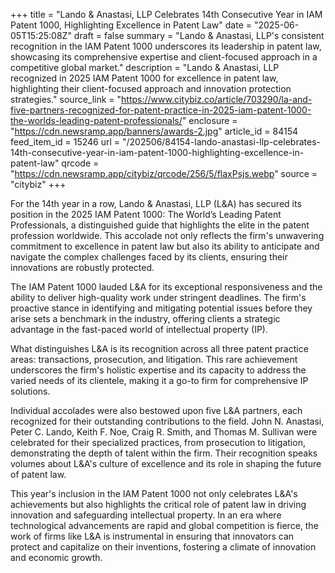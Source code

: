 +++
title = "Lando & Anastasi, LLP Celebrates 14th Consecutive Year in IAM Patent 1000, Highlighting Excellence in Patent Law"
date = "2025-06-05T15:25:08Z"
draft = false
summary = "Lando & Anastasi, LLP's consistent recognition in the IAM Patent 1000 underscores its leadership in patent law, showcasing its comprehensive expertise and client-focused approach in a competitive global market."
description = "Lando & Anastasi, LLP recognized in 2025 IAM Patent 1000 for excellence in patent law, highlighting their client-focused approach and innovation protection strategies."
source_link = "https://www.citybiz.co/article/703290/la-and-five-partners-recognized-for-patent-practice-in-2025-iam-patent-1000-the-worlds-leading-patent-professionals/"
enclosure = "https://cdn.newsramp.app/banners/awards-2.jpg"
article_id = 84154
feed_item_id = 15246
url = "/202506/84154-lando-anastasi-llp-celebrates-14th-consecutive-year-in-iam-patent-1000-highlighting-excellence-in-patent-law"
qrcode = "https://cdn.newsramp.app/citybiz/qrcode/256/5/flaxPsjs.webp"
source = "citybiz"
+++

<p>For the 14th year in a row, Lando & Anastasi, LLP (L&A) has secured its position in the 2025 IAM Patent 1000: The World’s Leading Patent Professionals, a distinguished guide that highlights the elite in the patent profession worldwide. This accolade not only reflects the firm's unwavering commitment to excellence in patent law but also its ability to anticipate and navigate the complex challenges faced by its clients, ensuring their innovations are robustly protected.</p><p>The IAM Patent 1000 lauded L&A for its exceptional responsiveness and the ability to deliver high-quality work under stringent deadlines. The firm's proactive stance in identifying and mitigating potential issues before they arise sets a benchmark in the industry, offering clients a strategic advantage in the fast-paced world of intellectual property (IP).</p><p>What distinguishes L&A is its recognition across all three patent practice areas: transactions, prosecution, and litigation. This rare achievement underscores the firm's holistic expertise and its capacity to address the varied needs of its clientele, making it a go-to firm for comprehensive IP solutions.</p><p>Individual accolades were also bestowed upon five L&A partners, each recognized for their outstanding contributions to the field. John N. Anastasi, Peter C. Lando, Keith F. Noe, Craig R. Smith, and Thomas M. Sullivan were celebrated for their specialized practices, from prosecution to litigation, demonstrating the depth of talent within the firm. Their recognition speaks volumes about L&A's culture of excellence and its role in shaping the future of patent law.</p><p>This year's inclusion in the IAM Patent 1000 not only celebrates L&A's achievements but also highlights the critical role of patent law in driving innovation and safeguarding intellectual property. In an era where technological advancements are rapid and global competition is fierce, the work of firms like L&A is instrumental in ensuring that innovators can protect and capitalize on their inventions, fostering a climate of innovation and economic growth.</p>